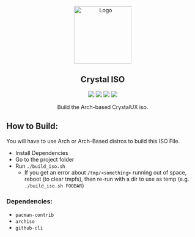 <p align="center">
  <a href="https://github.com/crystalux-project/branding">
    <img src="https://raw.githubusercontent.com/crystalux-project/branding/main/crystalux-logo-minimal-iso.png" alt="Logo" width="150" height="150">
  </a>
</p>
<p align="center"> 
<h2 align="center"> Crystal ISO </h2>
</p>
<p align="center">
<img src=https://img.shields.io/github/stars/crystalux-project/iso?style=for-the-badge&logo=appveyor&color=blue />
<img src=https://img.shields.io/github/forks/crystalux-project/iso?style=for-the-badge&logo=appveyor&color=blue />
<img src=https://img.shields.io/github/issues/crystalux-project/iso?style=for-the-badge&logo=appveyor&color=informational />
<img src=https://img.shields.io/github/issues-pr/crystalux-project/iso?style=for-the-badge&logo=appveyor&color=informational />
<p align="center"> Build the Arch-based CrystalUX iso. </p>

## How to Build:
You will have to use Arch or Arch-Based distros to build this ISO File.
* Install Dependencies
* Go to the project folder
* Run `./build_iso.sh`
    * If you get an error about `/tmp/<something>` running out of space, reboot (to clear tmpfs), then re-run with a dir to use as temp (e.g. `./build_iso.sh FOOBAR`)

### Dependencies:
* `pacman-contrib`
* `archiso`
* `github-cli`
